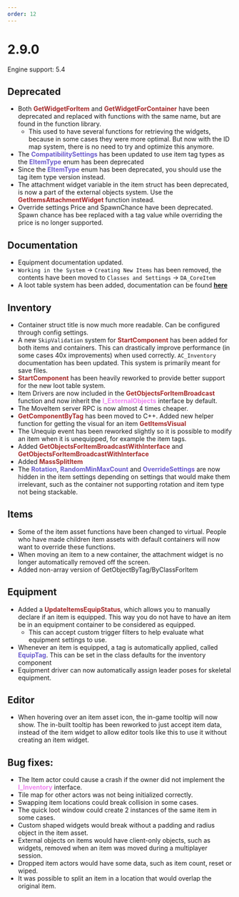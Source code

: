 ```yaml
---
order: 12
---
```

# 2.9.0

Engine support: 5.4

## Deprecated
- Both <span style="color:brown">**GetWidgetForItem**</span> and <span style="color:brown">**GetWidgetForContainer**</span> have been deprecated and replaced with functions with the same name, but are found in the function library.
    - This used to have several functions for retrieving the widgets, because in some cases they were more optimal. But now with the ID map system, there is no need to try and optimize this anymore.
- The <span style="color:slateblue">**CompatibilitySettings**</span> has been updated to use item tag types as the <span style="color:slateblue">**EItemType**</span> enum has been deprecated
- Since the <span style="color:slateblue">**EItemType**</span> enum has been deprecated, you should use the tag item type version instead.
- The attachment widget variable in the item struct has been deprecated, is now a part of the external objects system. Use the <span style="color:brown">**GetItemsAttachmentWidget**</span> function instead.
- Override settings Price and SpawnChance have been deprecated. Spawn chance has bee replaced with a tag value while overriding the price is no longer supported.

## Documentation
- Equipment documentation updated.
- `Working in the System` -> `Creating New Items` has been removed, the contents have been moved to `Classes and Settings` -> `DA_CoreItem`
- A loot table system has been added, documentation can be found <a href="https://inventoryframework.github.io/loottables/" target="_blank">**here**</a>

## Inventory
- Container struct title is now much more readable. Can be configured through config settings.
- A new `SkipValidation` system for <span style="color:brown">**StartComponent**</span> has been added for both items and containers. This can drastically improve performance (in some cases 40x improvements) when used correctly. `AC_Inventory` documentation has been updated. This system is primarily meant for save files.
- <span style="color:brown">**StartComponent**</span> has been heavily reworked to provide better support for the new loot table system.
- Item Drivers are now included in the <span style="color:brown">**GetObjectsForItemBroadcast**</span> function and now inherit the <span style="color:violet">**I_ExternalObjects**</span> interface by default.
- The MoveItem server RPC is now almost 4 times cheaper.
- <span style="color:brown">**GetComponentByTag**</span> has been moved to C++. Added new helper function for getting the visual for an item <span style="color:brown">**GetItemsVisual**</span>
- The Unequip event has been reworked slightly so it is possible to modify an item when it is unequipped, for example the item tags.
- Added <span style="color:brown">**GetObjectsForItemBroadcastWithInterface**</span> and <span style="color:brown">**GetObjectsForItemBroadcastWithInterface**</span>
- Added <span style="color:brown">**MassSplitItem**</span>
- The <span style="color:slateblue">**Rotation**</span>, <span style="color:slateblue">**RandomMinMaxCount**</span> and <span style="color:slateblue">**OverrideSettings**</span> are now hidden in the item settings depending on settings that would make them irrelevant, such as the container not supporting rotation and item type not being stackable.

## Items
- Some of the item asset functions have been changed to virtual. People who have made children item assets with default containers will now want to override these functions.
- When moving an item to a new container, the attachment widget is no longer automatically removed off the screen.
- Added non-array version of GetObjectByTag/ByClassForItem

## Equipment
- Added a <span style="color:brown">**UpdateItemsEquipStatus**</span>, which allows you to manually declare if an item is equipped. This way you do not have to have an item be in an equipment container to be considered as equipped.
    - This can accept custom trigger filters to help evaluate what equipment settings to use.
- Whenever an item is equipped, a tag is automatically applied, called <span style="color:slateblue">**EquipTag**</span>. This can be set in the class defaults for the inventory component
- Equipment driver can now automatically assign leader poses for skeletal equipment.

## Editor
- When hovering over an item asset icon, the in-game tooltip will now show. The in-built tooltip has been reworked to just accept item data, instead of the item widget to allow editor tools like this to use it without creating an item widget.

## Bug fixes:
- The Item actor could cause a crash if the owner did not implement the <span style="color:violet">**I_Inventory**</span> interface.
- Tile map for other actors was not being initialized correctly.
- Swapping item locations could break collision in some cases.
- The quick loot window could create 2 instances of the same item in some cases.
- Custom shaped widgets would break without a padding and radius object in the item asset.
- External objects on items would have client-only objects, such as widgets, removed when an item was moved during a multiplayer session.
- Dropped item actors would have some data, such as item count, reset or wiped.
- It was possible to split an item in a location that would overlap the original item.